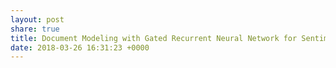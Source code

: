 ```yaml
---
layout: post
share: true
title: Document Modeling with Gated Recurrent Neural Network for Sentiment Classification
date: 2018-03-26 16:31:23 +0000
---
```

